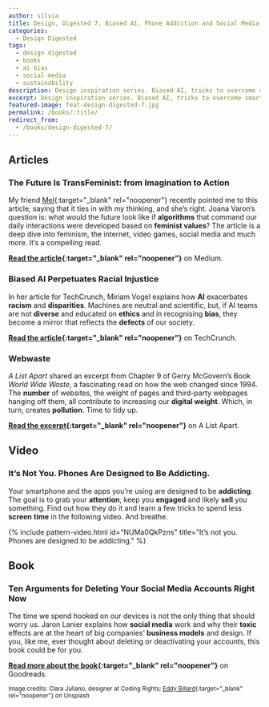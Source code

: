 ```yaml
---
author: silvia
title: Design, Digested 7. Biased AI, Phone Addiction and Social Media Manipulation
categories:
  - Design Digested
tags:
  - design digested
  - books
  - ai bias
  - social media
  - sustainability
description: Design inspiration series. Biased AI, tricks to overcome smartphone addiction and ten arguments for deleting social media accounts.
excerpt: Design inspiration series. Biased AI, tricks to overcome smartphone addiction and ten arguments for deleting social media accounts.
featured-image: feat-design-digested-7.jpg
permalink: /books/:title/
redirect_from:
  - /books/design-digested-7/
---
```

## Articles

### The Future Is TransFeminist: from Imagination to Action

My friend [Mel](https://thebookfamilyrogerson.com/){:target="_blank" rel="noopener"} recently pointed me to this article, saying that it ties in with my thinking, and she’s right. Joana Varon’s question is: what would the future look like if **algorithms** that command our daily interactions were developed based on **feminist values**? The article is a deep dive into feminism, the internet, video games, social media and much more. It’s a compelling read.

**[Read the article](https://deepdives.in/the-future-is-transfeminist-from-imagination-to-action-6365e097eb22){:target="_blank" rel="noopener"}** on Medium.

### Biased AI Perpetuates Racial Injustice

In her article for TechCrunch, Miriam Vogel explains how **AI** exacerbates **racism** and **disparities**. Machines are neutral and scientific, but, if AI teams are not **diverse** and educated on **ethics** and in recognising **bias**, they become a mirror that reflects the **defects** of our society.

**[Read the article](https://techcrunch.com/2020/06/24/biased-ai-perpetuates-racial-injustice/){:target="_blank" rel="noopener"}** on TechCrunch.

### Webwaste

_A List Apart_ shared an excerpt from Chapter 9 of Gerry McGovern’s Book _World Wide Waste_, a fascinating read on how the web changed since 1994. The **number** of websites, the weight of pages and third-party webpages hanging off them, all contribute to increasing our **digital weight**. Which, in turn, creates **pollution**. Time to tidy up.

**[Read the excerpt](https://alistapart.com/article/webwaste/){:target="_blank" rel="noopener"}** on A List Apart.

## Video

### It’s Not You. Phones Are Designed to Be Addicting.

Your smartphone and the apps you’re using are designed to be **addicting**. The goal is to grab your **attention**, keep you **engaged** and likely **sell** you something. Find out how they do it and learn a few tricks to spend less **screen** **time** in the following video. And breathe.

{% include pattern-video.html id="NUMa0QkPzns" title="It’s not you. Phones are designed to be addicting." %}

## Book

### Ten Arguments for Deleting Your Social Media Accounts Right Now

The time we spend hooked on our devices is not the only thing that should worry us. Jaron Lanier explains how **social media** work and why their **toxic** effects are at the heart of big companies’ **business models** and design. If you, like me, ever thought about deleting or deactivating your accounts, this book could be for you.

**[Read more about the book](https://www.goodreads.com/book/show/37830765-ten-arguments-for-deleting-your-social-media-accounts-right-now){:target="_blank" rel="noopener"}** on Goodreads.

<small>Image credits: Clara Juliano, designer at Coding Rights; [Eddy Billard](https://unsplash.com/photos/M5UD_FyuDl8){:target="_blank" rel="noopener"} on Unsplash</small>
